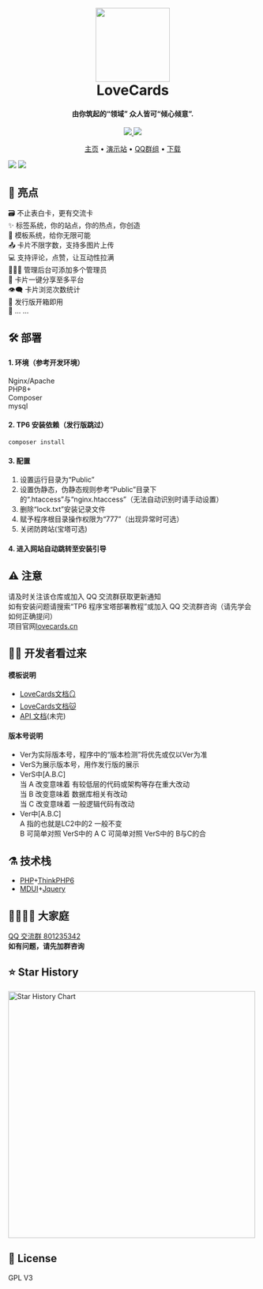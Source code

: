 <h1 align="center">
  <br>
  <a href="https://lovecards.cn/" alt="logo" ><img src="https://img1.imgtp.com/2023/08/04/TiKztuPI.png" width="150"/></a>
  <br>
  LoveCards
  <br>
</h1>
<h4 align="center">由你筑起的“领域” 众人皆可“倾心倾意”.</h4>

<p align="center">
  <a href="https://github.com/zhiguai/LoveCards/releases">
    <img src="https://img.shields.io/github/v/release/zhiguai/LoveCards?include_prereleases&style=flat-square" />
  </a>
  <img src="https://img.shields.io/github/stars/zhiguai/LoveCards?style=social">
</p>

<p align="center">
  <a href="https://lovecards.cn">主页</a> •
  <a href="http://test123.chizg.cn">演示站</a> •
  <a href="https://jq.qq.com/?_wv=1027&k=QTRjFYyB">QQ群组</a> •
  <a href="https://github.com/zhiguai/LoveCards/releases">下载</a>
</p>

<img src="https://img1.imgtp.com/2023/05/21/G50Prq3T.png">
<img src="https://img1.imgtp.com/2023/05/21/YSPANS28.png">

## 🌟 亮点

🗃️ 不止表白卡，更有交流卡  
✨ 标签系统，你的站点，你的热点，你创造  
💙 模板系统，给你无限可能  
📤 卡片不限字数，支持多图片上传  
💻 支持评论，点赞，让互动性拉满  
👩‍👧‍👦 管理后台可添加多个管理员  
🔗 卡片一键分享至多平台  
👁️‍🗨️ 卡片浏览次数统计  
🚀 发行版开箱即用  
🌈 ... ...

## 🛠️ 部署

#### 1. 环境（参考开发环境）

Nginx/Apache  
PHP8+  
Composer  
mysql

#### 2. TP6 安装依赖（发行版跳过）

`composer install`

#### 3. 配置

1. 设置运行目录为“Public”
2. 设置伪静态，伪静态规则参考“Public”目录下的“.htaccess”与“nginx.htaccess”（无法自动识别时请手动设置）
3. 删除“lock.txt”安装记录文件
4. 赋予程序根目录操作权限为“777”（出现异常时可选）
5. 关闭防跨站(宝塔可选)

#### 4. 进入网站自动跳转至安装引导

## ⚠️ 注意

请及时关注该仓库或加入 QQ 交流群获取更新通知  
如有安装问题请搜索“TP6 程序宝塔部署教程”或加入 QQ 交流群咨询（请先学会如何正确提问）  
项目官网<a href="https://lovecards.cn">lovecards.cn</a>

## 👨‍💻 开发者看过来

#### 模板说明

-   <a href="https://docs.lovecards.cn">LoveCards文档🪞</a>
-   <a href="https://lovecards.github.io">LoveCards文档🐱</a>
-   <a href="https://console-docs.apipost.cn/preview/ad83ecdb4f10e38b/e187796270055b7b">API 文档</a>(未完)

#### 版本号说明  
-   Ver为实际版本号，程序中的“版本检测”将优先或仅以Ver为准
-   VerS为展示版本号，用作发行版的展示
-   VerS中[A.B.C]  
    当 A 改变意味着 有较低层的代码或架构等存在重大改动  
    当 B 改变意味着 数据库相关有改动  
    当 C 改变意味着 一般逻辑代码有改动
-   Ver中[A.B.C]  
    A 指的也就是LC2中的2 一般不变  
    B 可简单对照 VerS中的 A
    C 可简单对照 VerS中的 B与C的合

## ⚗️ 技术栈

-   [PHP](https://www.php.net "PHP")+[ThinkPHP6](https://www.thinkphp.cn/ "ThinkPHP6")
-   [MDUI](https://www.mdui.org/ "MDUI")+[Jquery](https://jquery.com/ "Jquery")

## 👯‍♀️👯‍♂ 大家庭

<a href="https://jq.qq.com/?_wv=1027&k=QTRjFYyB">QQ 交流群 801235342</a>  
**如有问题，请先加群咨询**

## ⭐ Star History

<a href="https://github.com/zhiguai/LoveCards/stargazers">
    <img width="500" alt="Star History Chart" src="https://api.star-history.com/svg?repos=zhiguai/LoveCards&type=Date">
</a> 

## 📜 License
GPL V3